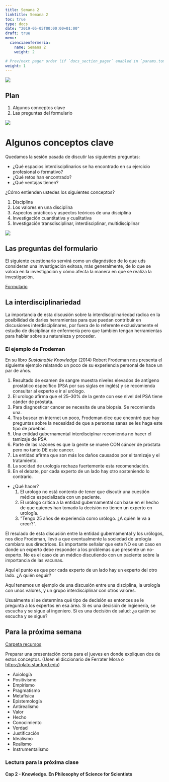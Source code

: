 ```yaml
---
title: Semana 2
linktitle: Semana 2 
toc: true
type: docs
date: "2019-05-05T00:00:00+01:00"
draft: true
menu:
  cienciaenfermeria:
    name: Semana 2
    weight: 2

# Prev/next pager order (if `docs_section_pager` enabled in `params.toml`)
weight: 1
---
```


![](/courses/hfc/_index_files/borde.jpg)

## Plan
1.  Algunos conceptos clave
1.  Las preguntas del formulario

![](/courses/hfc/_index_files/borde.jpg)

#  Algunos conceptos clave

Quedamos la sesión pasada de discutir las siguientes preguntas:

- ¿Qué espacios interdisciplinarios se ha encontrado en su ejercicio profesional o formativo? 
- ¿Qué retos han encontrado?
- ¿Qué ventajas tienen?

¿Cómo entienden ustedes los siguientes conceptos?

1.  Disciplina
2.  Los valores en una disciplina
3.  Aspectos prácticos y aspectos teóricos de una disciplina
4.  Investigación cuantitativa y cualitativa
5.  Investigación transdisciplinar, interdisciplinar, multidisciplinar

![](/courses/hfc/_index_files/borde.jpg)

## Las preguntas del formulario

El siguiente cuestionario servirá como un diagnóstico de lo que uds consideran una investigación exitosa, más generalmente, de lo que se valora en la investigación y cómo afecta la manera en que se realiza la investigación.

[Formulario](https://forms.office.com/r/DS9T84rKRa)

## La interdisciplinariedad

La importancia de esta discusión sobre la interdisciplinariedad radica en la posibilidad de darles herramientas para que puedan contribuir en discusiones interdisciplinares, por fuera de lo referente exclusivamente el estudio de disciplinar de enfermería pero que también tengan herramientas para hablar sobre su naturaleza y proceder.

### El ejemplo de Frodeman
En su libro _Sustainable Knowledge_ (2014) Robert Frodeman nos presenta el siguiente ejemplo relatando un poco de su experiencia personal de hace un par de años.

1.  Resultado de examen de sangre muestra niveles elevados de antígeno prostático específico (PSA por sus siglas en inglés) y se recomienda consultar al experto e ir al urólogo.
2.  El urologo afirma que el 25–30% de la gente con ese nivel del PSA tiene cánder de próstata.
3.  Para diagnosticar cancer se necesita de una biopsia. Se recomienda una.
4.  Tras buscar en internet un poco, Frodeman dice que encontró que hay preguntas sobre la necesidad de que a personas sanas se les haga este tipo de pruebas.
1.  Una entidad gubernamental interdisciplnar recomienda no hacer el tamizaje de PSA
2.  Parte de las razones es que la gente se muere CON cáncer de próstata pero no tanto DE este cancer.
3.  La entidad afirma que son más los daños causados por el tamizaje y el tratamiento.
4.  La socidad de urología rechaza fuertemente esta recomendación.
5.  En el debate, por cada experto de un lado hay otro sosteniendo lo contrario.


- ¿Qué hacer?
  1.  El urologo no está contento de tener que discutir una cuestión médica especializada con un paciente.
  3.  El urologo critica a la entidad gubernamental con base en el hecho de que quienes han tomado la decisión no tienen un experto en urología.
  4.  "Tengo 25 años de experiencia como urólogo. ¿A quién le va a creer?".

El resulado de esta discusión entre la entidad gubernamental y los urólogos, nos dice Frodeman, llevó a que eventualmente la sociedad de urología cambiara sus directrices. Es importante señalar que este NO es un caso en donde un experto debe responder a los problemas que presente un no-experto. No es el caso de un médico discutiendo con un paciente sobre la importancia de las vacunas.

Aquí el punto es que por cada experto de un lado hay un experto del otro lado. ¿A quién seguir?

Aquí tenemos un ejemplo de una discusión entre una disciplina, la urología con unos valores, y un grupo interdisciplinar con otros valores.

Usualmente si se determina qué tipo de decisión es entonces se le pregunta a los expertos en esa área. Si es una decisión de ingienería, se escucha y se sigue al ingeniero. Si es una decisión de salud: ¿a quién se escucha y se sigue?

## Para la próxima semana


[Carpeta recursos](https://unisabanaedu-my.sharepoint.com/:f:/g/personal/juanesse_unisabana_edu_co/El7_mzgJt19OuSCgCwdujP8BYnKl4YzALgYWg9CG3ww3dA?e=6RXgjg)

Preparar una presentación corta para el jueves en donde expliquen dos de estos conceptos. (Usen el diccionario de Ferrater Mora o https://plato.stanford.edu)

- Axiología
- Positivismo
- Empirismo
- Pragmatismo
- Metafísica
- Epistemología
- Antirealismo
- Valor
- Hecho
- Conocimiento
- Verdad
- Justificación
- Idealismo
- Realismo
- Instrumentalismo

### Lectura para la próxima clase 
#### Cap 2 - Knowledge. En Philosophy of Science for Scientists


